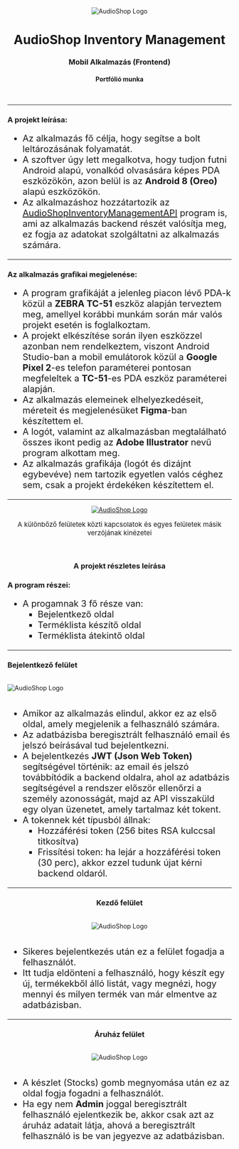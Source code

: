 <div align="center">
    <img src="readme_images/project_readme_banner_1500X450.png" alt="AudioShop Logo">
</div>

<div align="center">
    <h1>AudioShop Inventory Management</h1>
    <h3>Mobil Alkalmazás (Frontend)</h3>
    <h4>Portfólió munka</h4>
    <br>
</div>

---

<div>
    <h3>A projekt leírása:</h3>
    <ul style="font-size: 20px">
        <li>Az alkalmazás fő célja, hogy segítse a bolt leltározásának folyamatát.</li>
        <li>A szoftver úgy lett megalkotva, hogy tudjon futni Android alapú, vonalkód olvasására képes PDA eszközökön, azon belül is az <b>Android 8 (Oreo)</b> alapú eszközökön.</li>
        <li>Az alkalmazáshoz hozzátartozik az <a href="https://github.com/galmihaly/AudioShopInventoryManagementRestAPI">AudioShopInventoryManagementAPI</a> program is, ami az alkalmazás backend részét valósítja meg, ez fogja az adatokat szolgáltatni az alkalmazás számára.</li>
    </ul>
</div>

---

<div>
    <h3>Az alkalmazás grafikai megjelenése:</h3>
    <ul style="font-size: 20px">
        <li>A program grafikáját a jelenleg piacon lévő PDA-k közül a <b>ZEBRA TC-51</b> eszköz alapján terveztem meg, amellyel korábbi munkám során már valós projekt esetén is foglalkoztam.</li>
        <li>A projekt elkészítése során ilyen eszközzel azonban nem rendelkeztem, viszont Android Studio-ban a mobil emulátorok közül a <b>Google Pixel 2</b>-es telefon paraméterei pontosan megfeleltek a <b>TC-51</b>-es PDA eszköz paraméterei alapján.</li>
        <li>Az alkalmazás elemeinek elhelyezkedéseit, méreteit és megjelenésüket <b>Figma</b>-ban készítettem el.</li>
        <li>A logót, valamint az alkalmazásban megtalálható összes ikont pedig az <b>Adobe Illustrator</b> nevű program alkottam meg.</li>
        <li>Az alkalmazás grafikája (logót és dizájnt egybevéve) nem tartozik egyetlen valós céghez sem, csak a projekt érdekéken készítettem el.</li>
    </ul>
</div>

---

<div align="center">
        <a href="https://github.com/galmihaly/AudioShopInventoryManagement/blob/master/readme_images/all_screen.png"><img src="readme_images/all_screen.png" alt="AudioShop Logo"></a>
        <p style="font-size: 15px">A különbőző felületek közti kapcsolatok és egyes felületek másik verzójának kinézetei</p>
        <br>
</div>

<div align="center">
        <h3>A projekt részletes leírása</h3>
</div>

<div>
    <h3>A program részei:</h3>
    <ul style="font-size: 20px">
        <li>A progamnak 3 fő része van:
            <ol style="list-style-type: square;">
                <li>Bejelentkező oldal</li>
                <li>Terméklista készítő oldal</li>
                <li>Terméklista átekintő oldal</li>
            </ol>
        </li>
    </ul>
</div>

---

<div>
    <h3>Bejelentkező felület</h3>
    <br>
    <div style="overlay">
        <img src="readme_images/login_screen.png" alt="AudioShop Logo">
    </div>
    <br>
    <ul style="font-size: 20px">
        <li>Amikor az alkalmazás elindul, akkor ez az első oldal, amely megjelenik a felhasználó számára.</li>
        <li>Az adatbázisba beregisztrált felhasználó email és jelszó beírásával tud bejelentkezni.</li>
        <li>A bejelentkezés <b>JWT (Json Web Token)</b> segítségével történik: az email és jelszó továbbítódik a backend oldalra, ahol az adatbázis segítségével a rendszer először ellenőrzi a személy azonosságát, majd az API visszaküld egy olyan üzenetet, amely tartalmaz két tokent.</li>
        <li>A tokennek két típusból állnak:
            <ol style="list-style-type: square;">
                <li>Hozzáférési token (256 bites RSA kulccsal titkosítva)</li>
                <li>Frissítési token: ha lejár a hozzáférési token (30 perc), akkor ezzel tudunk újat kérni backend oldaról.</li>
            </ol>
        </li>
    </ul>
</div>

---

<div>
    <div align="center">
        <h3>Kezdő felület</h3>
        <br>
        <img src="readme_images/start_screen.png" alt="AudioShop Logo">
    </div>
    <br>
    <ul style="font-size: 20px">
        <li>Sikeres bejelentkezés után ez a felület fogadja a felhasználót.</li>
        <li>Itt tudja eldönteni a felhasználó, hogy készít egy új, termékekből álló listát, vagy megnézi, hogy mennyi és milyen termék van már elmentve az adatbázisban.</li>
    </ul>
</div>

---

<div>
    <div align="center">
        <h3>Áruház felület</h3>
        <br>
        <img src="readme_images/warehouse_screen.png" alt="AudioShop Logo">
    </div>
    <br>
    <ul style="font-size: 20px">
        <li>A készlet (Stocks) gomb megnyomása után ez az oldal fogja fogadni a felhasználót.</li>
        <li>Ha egy nem <b>Admin</b> joggal beregisztrált felhasználó ejelentkezik be, akkor csak azt az áruház adatait látja, ahová a beregisztrált felhasználó is be van jegyezve az adatbázisban.</li>
    </ul>
</div>

<style>

.overlay {
  position: absolute; 
  bottom: 0; 
  background: rgb(0, 0, 0);
  background: rgba(0, 0, 0, 0.5); /* Black see-through */
  color: #f1f1f1; 
  width: 100%;
  transition: .5s ease;
  opacity:0;
  color: white;
  font-size: 20px;
  padding: 20px;
  text-align: center;
}

.container:hover .overlay {
  opacity: 1;
}

</style>
